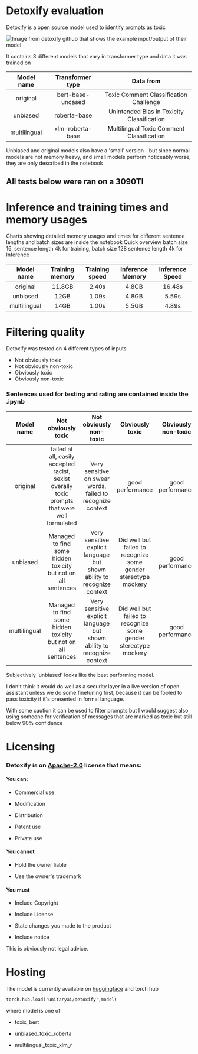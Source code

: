 # Detoxify evaluation

[Detoxify](https://github.com/unitaryai/detoxify) is a open source model used to
identify prompts as toxic

<img  src="https://raw.githubusercontent.com/unitaryai/detoxify/master/examples.png"  alt="Image from detoxify github that shows the example input/output of their model"  />

It contains 3 different models that vary in transformer type and data it was
trained on

|  Model name  | Transformer type  |                 Data from                  |
| :----------: | :---------------: | :----------------------------------------: |
|   original   | bert-base-uncased |   Toxic Comment Classification Challenge   |
|   unbiased   |   roberta-base    | Unintended Bias in Toxicity Classification |
| multilingual | xlm-roberta-base  | Multilingual Toxic Comment Classification  |

Unbiased and original models also have a 'small' version - but since normal
models are not memory heavy, and small models perform noticeably worse, they are
only described in the notebook

## All tests below were ran on a 3090TI

# Inference and training times and memory usages

Charts showing detailed memory usages and times for different sentence lengths
and batch sizes are inside the notebook Quick overview batch size 16, sentence
length 4k for training, batch size 128 sentence length 4k for Inference

|  Model name  | Training memory | Training speed | Inference Memory | Inference Speed |
| :----------: | :-------------: | :------------: | :--------------: | :-------------: |
|   original   |     11.8GB      |     2.40s      |      4.8GB       |     16.48s      |
|   unbiased   |      12GB       |     1.09s      |      4.8GB       |      5.59s      |
| multilingual |      14GB       |     1.00s      |      5.5GB       |      4.89s      |

# Filtering quality

Detoxify was tested on 4 different types of inputs

- Not obviously toxic
- Not obviously non-toxic
- Obviously toxic
- Obviously non-toxic

### Sentences used for testing and rating are contained inside the .ipynb

|  Model name  |                                      Not obviously toxic                                       |                         Not obviously non-toxic                         |                         Obviously toxic                         | Obviously non-toxic |
| :----------: | :--------------------------------------------------------------------------------------------: | :---------------------------------------------------------------------: | :-------------------------------------------------------------: | :-----------------: |
|   original   | failed at all, easily accepted racist, sexist overally toxic prompts that were well formulated |       Very sensitive on swear words, failed to recognize context        |                        good performance                         |  good performance   |
|   unbiased   |                 Managed to find some hidden toxicity but not on all sentences                  | Very sensitive explicit language but shown ability to recognize context | Did well but failed to recognize some gender stereotype mockery |  good performance   |
| multilingual |                 Managed to find some hidden toxicity but not on all sentences                  | Very sensitive explicit language but shown ability to recognize context | Did well but failed to recognize some gender stereotype mockery |  good performance   |

Subjectively 'unbiased' looks like the best performing model.

I don't think it would do well as a security layer in a live version of open
assistant unless we do some finetuning first, because it can be fooled to pass
toxicity if it's presented in formal language.

With some caution it can be used to filter prompts but I would suggest also
using someone for verification of messages that are marked as toxic but still
below 90% confidence

# Licensing

### Detoxify is on [Apache-2.0](https://github.com/unitaryai/detoxify/blob/master/LICENSE) license that means:

#### You can:

- Commercial use

- Modification

- Distribution

- Patent use

- Private use

#### You cannot

- Hold the owner liable

- Use the owner's trademark

#### You must

- Include Copyright

- Include License

- State changes you made to the product

- Include notice

This is obviously not legal advice.

# Hosting

The model is currently available on
[huggingface](https://huggingface.co/unitary) and torch hub

```
torch.hub.load('unitaryai/detoxify',model)
```

where model is one of:

- toxic_bert

- unbiased_toxic_roberta

- multilingual_toxic_xlm_r

